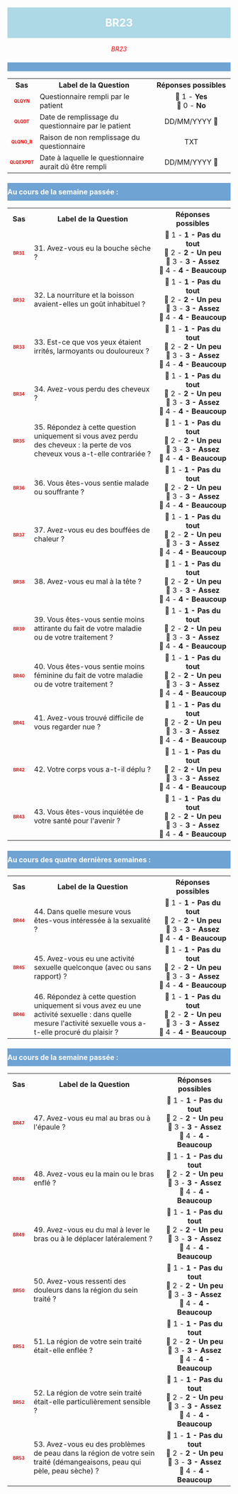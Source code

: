 <H1 style='background-color: #add8e6; color: white; width: 100%; text-align: center; padding: 20px 0; font-size: 24px; font-weight: bold;'>BR23</H1>
<div style='color: red; text-align: center; font-style: italic;'>BR23</div>

<h2 style='background-color: #6fa3d3; color: white; width: 100%; text-align: left; padding: 10px 0; font-size: 16px; font-weight: bold;'>
          </h2>
<table style='width:100%;'>
<tr>
<th style='width:50px; text-align:center;'><strong>Sas</strong></th>
<th style='width:600px; text-align:center;'><strong>Label de la Question</strong></th>
<th style='width:300px; text-align:center;'><strong>Réponses possibles</strong></th>
</tr>
<tr>
 <tr> 
<td style='width:50px; text-align:center; color:red; font-size: 10px;'> <b> QLQYN </b></td> 
  <td style='width:600px; text-align:left;'> Questionnaire rempli par le patient   </td>
 <td style='width:300px; text-align:center;'>   🔘 1 - <b>Yes</b> <br> 🔘 0 - <b>No</b> <br> </td> 
 </tr>
 <tr> 
<td style='width:50px; text-align:center; color:red; font-size: 10px;'> <b> QLQDT </b></td> 
  <td style='width:600px; text-align:left;'> Date de remplissage du questionnaire par le patient   </td>
 <td style='width:300px; text-align:center;'>   DD/MM/YYYY 📅 </td> 
 </tr>
 <tr> 
<td style='width:50px; text-align:center; color:red; font-size: 10px;'> <b> QLQNO_R </b></td> 
  <td style='width:600px; text-align:left;'> Raison de non remplissage du questionnaire   </td>
 <td style='width:300px; text-align:center;'>  TXT </td> 
 </tr>
 <tr> 
<td style='width:50px; text-align:center; color:red; font-size: 10px;'> <b> QLQEXPDT </b></td> 
  <td style='width:600px; text-align:left;'> Date à laquelle le questionnaire aurait dû être rempli                                      </td>
 <td style='width:300px; text-align:center;'>   DD/MM/YYYY 📅 </td> 
 </tr>
</table>
<h2 style='background-color: #6fa3d3; color: white; width: 100%; text-align: left; padding: 10px 0; font-size: 16px; font-weight: bold;'>Au cours de la semaine passée :</h2>
<table style='width:100%;'>
<tr>
<th style='width:50px; text-align:center;'><strong>Sas</strong></th>
<th style='width:600px; text-align:center;'><strong>Label de la Question</strong></th>
<th style='width:300px; text-align:center;'><strong>Réponses possibles</strong></th>
</tr>
<tr>
 <tr> 
<td style='width:50px; text-align:center; color:red; font-size: 10px;'> <b> BR31 </b></td> 
  <td style='width:600px; text-align:left;'> 31. Avez-vous eu la bouche sèche ?   </td>
 <td style='width:300px; text-align:center;'>   🔘 1 - <b>1 - Pas du tout</b> <br> 🔘 2 - <b>2 - Un peu</b> <br> 🔘 3 - <b>3 - Assez</b> <br> 🔘 4 - <b>4 - Beaucoup</b> <br> </td> 
 </tr>
 <tr> 
<td style='width:50px; text-align:center; color:red; font-size: 10px;'> <b> BR32 </b></td> 
  <td style='width:600px; text-align:left;'> 32. La nourriture et la boisson avaient-elles un goût inhabituel ?   </td>
 <td style='width:300px; text-align:center;'>   🔘 1 - <b>1 - Pas du tout</b> <br> 🔘 2 - <b>2 - Un peu</b> <br> 🔘 3 - <b>3 - Assez</b> <br> 🔘 4 - <b>4 - Beaucoup</b> <br> </td> 
 </tr>
 <tr> 
<td style='width:50px; text-align:center; color:red; font-size: 10px;'> <b> BR33 </b></td> 
  <td style='width:600px; text-align:left;'> 33. Est-ce que vos yeux étaient irrités, larmoyants ou douloureux ?   </td>
 <td style='width:300px; text-align:center;'>   🔘 1 - <b>1 - Pas du tout</b> <br> 🔘 2 - <b>2 - Un peu</b> <br> 🔘 3 - <b>3 - Assez</b> <br> 🔘 4 - <b>4 - Beaucoup</b> <br> </td> 
 </tr>
 <tr> 
<td style='width:50px; text-align:center; color:red; font-size: 10px;'> <b> BR34 </b></td> 
  <td style='width:600px; text-align:left;'> 34. Avez-vous perdu des cheveux ?   </td>
 <td style='width:300px; text-align:center;'>   🔘 1 - <b>1 - Pas du tout</b> <br> 🔘 2 - <b>2 - Un peu</b> <br> 🔘 3 - <b>3 - Assez</b> <br> 🔘 4 - <b>4 - Beaucoup</b> <br> </td> 
 </tr>
 <tr> 
<td style='width:50px; text-align:center; color:red; font-size: 10px;'> <b> BR35 </b></td> 
  <td style='width:600px; text-align:left;'> 35. Répondez à cette question uniquement si vous avez perdu des cheveux : la perte de vos cheveux vous a-t-elle contrariée ?   </td>
 <td style='width:300px; text-align:center;'>   🔘 1 - <b>1 - Pas du tout</b> <br> 🔘 2 - <b>2 - Un peu</b> <br> 🔘 3 - <b>3 - Assez</b> <br> 🔘 4 - <b>4 - Beaucoup</b> <br> </td> 
 </tr>
 <tr> 
<td style='width:50px; text-align:center; color:red; font-size: 10px;'> <b> BR36 </b></td> 
  <td style='width:600px; text-align:left;'> 36. Vous êtes-vous sentie malade ou souffrante ?   </td>
 <td style='width:300px; text-align:center;'>   🔘 1 - <b>1 - Pas du tout</b> <br> 🔘 2 - <b>2 - Un peu</b> <br> 🔘 3 - <b>3 - Assez</b> <br> 🔘 4 - <b>4 - Beaucoup</b> <br> </td> 
 </tr>
 <tr> 
<td style='width:50px; text-align:center; color:red; font-size: 10px;'> <b> BR37 </b></td> 
  <td style='width:600px; text-align:left;'> 37. Avez-vous eu des bouffées de chaleur ?   </td>
 <td style='width:300px; text-align:center;'>   🔘 1 - <b>1 - Pas du tout</b> <br> 🔘 2 - <b>2 - Un peu</b> <br> 🔘 3 - <b>3 - Assez</b> <br> 🔘 4 - <b>4 - Beaucoup</b> <br> </td> 
 </tr>
 <tr> 
<td style='width:50px; text-align:center; color:red; font-size: 10px;'> <b> BR38 </b></td> 
  <td style='width:600px; text-align:left;'> 38. Avez-vous eu mal à la tête ?   </td>
 <td style='width:300px; text-align:center;'>   🔘 1 - <b>1 - Pas du tout</b> <br> 🔘 2 - <b>2 - Un peu</b> <br> 🔘 3 - <b>3 - Assez</b> <br> 🔘 4 - <b>4 - Beaucoup</b> <br> </td> 
 </tr>
 <tr> 
<td style='width:50px; text-align:center; color:red; font-size: 10px;'> <b> BR39 </b></td> 
  <td style='width:600px; text-align:left;'> 39. Vous êtes-vous sentie moins attirante du fait de votre maladie ou de votre traitement ?   </td>
 <td style='width:300px; text-align:center;'>   🔘 1 - <b>1 - Pas du tout</b> <br> 🔘 2 - <b>2 - Un peu</b> <br> 🔘 3 - <b>3 - Assez</b> <br> 🔘 4 - <b>4 - Beaucoup</b> <br> </td> 
 </tr>
 <tr> 
<td style='width:50px; text-align:center; color:red; font-size: 10px;'> <b> BR40 </b></td> 
  <td style='width:600px; text-align:left;'> 40. Vous êtes-vous sentie moins féminine du fait de votre maladie ou de votre traitement ?   </td>
 <td style='width:300px; text-align:center;'>   🔘 1 - <b>1 - Pas du tout</b> <br> 🔘 2 - <b>2 - Un peu</b> <br> 🔘 3 - <b>3 - Assez</b> <br> 🔘 4 - <b>4 - Beaucoup</b> <br> </td> 
 </tr>
 <tr> 
<td style='width:50px; text-align:center; color:red; font-size: 10px;'> <b> BR41 </b></td> 
  <td style='width:600px; text-align:left;'> 41. Avez-vous trouvé difficile de vous regarder nue ?   </td>
 <td style='width:300px; text-align:center;'>   🔘 1 - <b>1 - Pas du tout</b> <br> 🔘 2 - <b>2 - Un peu</b> <br> 🔘 3 - <b>3 - Assez</b> <br> 🔘 4 - <b>4 - Beaucoup</b> <br> </td> 
 </tr>
 <tr> 
<td style='width:50px; text-align:center; color:red; font-size: 10px;'> <b> BR42 </b></td> 
  <td style='width:600px; text-align:left;'> 42. Votre corps vous a-t-il déplu ?   </td>
 <td style='width:300px; text-align:center;'>   🔘 1 - <b>1 - Pas du tout</b> <br> 🔘 2 - <b>2 - Un peu</b> <br> 🔘 3 - <b>3 - Assez</b> <br> 🔘 4 - <b>4 - Beaucoup</b> <br> </td> 
 </tr>
 <tr> 
<td style='width:50px; text-align:center; color:red; font-size: 10px;'> <b> BR43 </b></td> 
  <td style='width:600px; text-align:left;'> 43. Vous êtes-vous inquiétée de votre santé pour l'avenir ?   </td>
 <td style='width:300px; text-align:center;'>   🔘 1 - <b>1 - Pas du tout</b> <br> 🔘 2 - <b>2 - Un peu</b> <br> 🔘 3 - <b>3 - Assez</b> <br> 🔘 4 - <b>4 - Beaucoup</b> <br> </td> 
 </tr>
</table>
<h2 style='background-color: #6fa3d3; color: white; width: 100%; text-align: left; padding: 10px 0; font-size: 16px; font-weight: bold;'>Au cours des quatre dernières semaines :</h2>
<table style='width:100%;'>
<tr>
<th style='width:50px; text-align:center;'><strong>Sas</strong></th>
<th style='width:600px; text-align:center;'><strong>Label de la Question</strong></th>
<th style='width:300px; text-align:center;'><strong>Réponses possibles</strong></th>
</tr>
<tr>
 <tr> 
<td style='width:50px; text-align:center; color:red; font-size: 10px;'> <b> BR44 </b></td> 
  <td style='width:600px; text-align:left;'> 44. Dans quelle mesure vous êtes-vous intéressée à la sexualité ?   </td>
 <td style='width:300px; text-align:center;'>   🔘 1 - <b>1 - Pas du tout</b> <br> 🔘 2 - <b>2 - Un peu</b> <br> 🔘 3 - <b>3 - Assez</b> <br> 🔘 4 - <b>4 - Beaucoup</b> <br> </td> 
 </tr>
 <tr> 
<td style='width:50px; text-align:center; color:red; font-size: 10px;'> <b> BR45 </b></td> 
  <td style='width:600px; text-align:left;'> 45. Avez-vous eu une activité sexuelle quelconque (avec ou sans rapport) ?   </td>
 <td style='width:300px; text-align:center;'>   🔘 1 - <b>1 - Pas du tout</b> <br> 🔘 2 - <b>2 - Un peu</b> <br> 🔘 3 - <b>3 - Assez</b> <br> 🔘 4 - <b>4 - Beaucoup</b> <br> </td> 
 </tr>
 <tr> 
<td style='width:50px; text-align:center; color:red; font-size: 10px;'> <b> BR46 </b></td> 
  <td style='width:600px; text-align:left;'> 46. Répondez à cette question uniquement si vous avez eu une activité sexuelle : dans quelle mesure l'activité sexuelle vous a-t-elle procuré du plaisir ?   </td>
 <td style='width:300px; text-align:center;'>   🔘 1 - <b>1 - Pas du tout</b> <br> 🔘 2 - <b>2 - Un peu</b> <br> 🔘 3 - <b>3 - Assez</b> <br> 🔘 4 - <b>4 - Beaucoup</b> <br> </td> 
 </tr>
</table>
<h2 style='background-color: #6fa3d3; color: white; width: 100%; text-align: left; padding: 10px 0; font-size: 16px; font-weight: bold;'>Au cours de la semaine passée :</h2>
<table style='width:100%;'>
<tr>
<th style='width:50px; text-align:center;'><strong>Sas</strong></th>
<th style='width:600px; text-align:center;'><strong>Label de la Question</strong></th>
<th style='width:300px; text-align:center;'><strong>Réponses possibles</strong></th>
</tr>
<tr>
 <tr> 
<td style='width:50px; text-align:center; color:red; font-size: 10px;'> <b> BR47 </b></td> 
  <td style='width:600px; text-align:left;'> 47. Avez-vous eu mal au bras ou à l'épaule ?   </td>
 <td style='width:300px; text-align:center;'>   🔘 1 - <b>1 - Pas du tout</b> <br> 🔘 2 - <b>2 - Un peu</b> <br> 🔘 3 - <b>3 - Assez</b> <br> 🔘 4 - <b>4 - Beaucoup</b> <br> </td> 
 </tr>
 <tr> 
<td style='width:50px; text-align:center; color:red; font-size: 10px;'> <b> BR48 </b></td> 
  <td style='width:600px; text-align:left;'> 48. Avez-vous eu la main ou le bras enflé ?   </td>
 <td style='width:300px; text-align:center;'>   🔘 1 - <b>1 - Pas du tout</b> <br> 🔘 2 - <b>2 - Un peu</b> <br> 🔘 3 - <b>3 - Assez</b> <br> 🔘 4 - <b>4 - Beaucoup</b> <br> </td> 
 </tr>
 <tr> 
<td style='width:50px; text-align:center; color:red; font-size: 10px;'> <b> BR49 </b></td> 
  <td style='width:600px; text-align:left;'> 49. Avez-vous eu du mal à lever le bras ou à le déplacer latéralement ?   </td>
 <td style='width:300px; text-align:center;'>   🔘 1 - <b>1 - Pas du tout</b> <br> 🔘 2 - <b>2 - Un peu</b> <br> 🔘 3 - <b>3 - Assez</b> <br> 🔘 4 - <b>4 - Beaucoup</b> <br> </td> 
 </tr>
 <tr> 
<td style='width:50px; text-align:center; color:red; font-size: 10px;'> <b> BR50 </b></td> 
  <td style='width:600px; text-align:left;'> 50. Avez-vous ressenti des douleurs dans la région du sein traité ?   </td>
 <td style='width:300px; text-align:center;'>   🔘 1 - <b>1 - Pas du tout</b> <br> 🔘 2 - <b>2 - Un peu</b> <br> 🔘 3 - <b>3 - Assez</b> <br> 🔘 4 - <b>4 - Beaucoup</b> <br> </td> 
 </tr>
 <tr> 
<td style='width:50px; text-align:center; color:red; font-size: 10px;'> <b> BR51 </b></td> 
  <td style='width:600px; text-align:left;'> 51. La région de votre sein traité était-elle enflée ?   </td>
 <td style='width:300px; text-align:center;'>   🔘 1 - <b>1 - Pas du tout</b> <br> 🔘 2 - <b>2 - Un peu</b> <br> 🔘 3 - <b>3 - Assez</b> <br> 🔘 4 - <b>4 - Beaucoup</b> <br> </td> 
 </tr>
 <tr> 
<td style='width:50px; text-align:center; color:red; font-size: 10px;'> <b> BR52 </b></td> 
  <td style='width:600px; text-align:left;'> 52. La région de votre sein traité était-elle particulièrement sensible ?   </td>
 <td style='width:300px; text-align:center;'>   🔘 1 - <b>1 - Pas du tout</b> <br> 🔘 2 - <b>2 - Un peu</b> <br> 🔘 3 - <b>3 - Assez</b> <br> 🔘 4 - <b>4 - Beaucoup</b> <br> </td> 
 </tr>
 <tr> 
<td style='width:50px; text-align:center; color:red; font-size: 10px;'> <b> BR53 </b></td> 
  <td style='width:600px; text-align:left;'> 53. Avez-vous eu des problèmes de peau dans la région de votre sein traité (démangeaisons, peau qui pèle, peau sèche) ?   </td>
 <td style='width:300px; text-align:center;'>   🔘 1 - <b>1 - Pas du tout</b> <br> 🔘 2 - <b>2 - Un peu</b> <br> 🔘 3 - <b>3 - Assez</b> <br> 🔘 4 - <b>4 - Beaucoup</b> <br> </td> 
 </tr>
</table>

